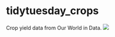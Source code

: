 # tidytuesday_crops
Crop yield data from Our World in Data.
<img src="https://github.com/lhopkins78/tidytuesday_crops/blob/master/crop.png?raw=true">
